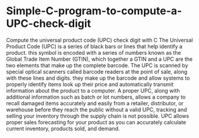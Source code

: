 # Simple-C-program-to-compute-a-UPC-check-digit
Compute the universal product code (UPC) check digit with C
The Universal Product Code (UPC) is a series of black bars or lines that help identify a product. this symbol is encoded with a series of numbers known as the Global Trade Item Number (GTIN), which together a GTIN and a UPC are the two elements that make up the complete barcode. The UPC is scanned by special optical scanners called barcode readers at the point of sale, along with these lines and digits. they make up the barcode and allow systems to properly identify items look up their price and automatically transmit information about the product to a computer.
A proper UPC, along with additional information such as batch or lot numbers, allows a company to recall damaged items accurately and easily from a retailer, distributor, or warehouse before they reach the public without a valid UPC, tracking and selling your inventory through the supply chain is not possible. UPC allows proper sales forecasting for your product as you can accurately calculate current inventory, products sold, and demand.
